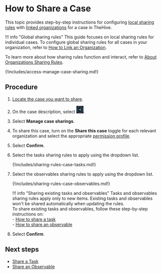 # How to Share a Case

This topic provides step-by-step instructions for configuring [local sharing rules](../../../administration/organizations/about-organizations-sharing-rules.md#local-sharing-rules) with [linked organizations](../../../administration/organizations/link-an-organization.md) for a case in TheHive.

!!! info "Global sharing rules"
    This guide focuses on local sharing rules for individual cases. To configure global sharing rules for all cases in your organization, refer to [How to Link an Organization](../../../administration/organizations/link-an-organization.md).

To learn more about how sharing rules function and interact, refer to [About Organizations Sharing Rules](../../../administration/organizations/about-organizations-sharing-rules.md).

{!includes/access-manage-case-sharing.md!}

## Procedure

1. [Locate the case you want to share](../../analyst-corner/cases/search-for-cases/find-a-case.md).

2. On the case description, select ![Sharing button](../../../images/user-guides/analyst-corner/cases/sharing-button.png).

3. Select **Manage case sharings**.

4. To share this case, turn on the **Share this case** toggle for each relevant organization and select the appropriate [permission profile](../../../administration/profiles.md).

5. Select **Confirm**.

6. Select the tasks sharing rules to apply using the dropdown list.

    {!includes/sharing-rules-case-tasks.md!}

7. Select the observables sharing rules to apply using the dropdown list.

    {!includes/sharing-rules-case-observables.md!}

    !!! info "Sharing existing tasks and observables"
        Tasks and observables sharing rules apply only to new items. Existing tasks and observables won't be shared automatically when updating the rules.  
        To share existing tasks and observables, follow these step-by-step instructions on:  
        - [How to share a task](../tasks/share-a-task.md)  
        - [How to share an observable](share-an-observable.md)

8. Select **Confirm**.

## Next steps

* [Share a Task](../tasks/share-a-task.md)
* [Share an Observable](share-an-observable.md)
